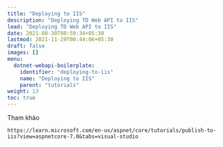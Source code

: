 ```yaml
---
title: "Deploying to IIS"
description: "Deploying TD Web API to IIS"
lead: "Deploying TD Web API to IIS"
date: 2021-08-30T00:59:34+05:30
lastmod: 2021-11-29T00:44:06+05:30
draft: false
images: []
menu:
  dotnet-webapi-boilerplate:
    identifier: "deploying-to-iis"
    name: "Deploying to IIS"
    parent: "tutorials"
weight: 13
toc: true
---
```

Tham khảo


`https://learn.microsoft.com/en-us/aspnet/core/tutorials/publish-to-iis?view=aspnetcore-7.0&tabs=visual-studio`
